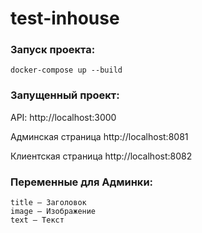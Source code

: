 # test-inhouse

### Запуск проекта:
    docker-compose up --build


### Запущенный проект:

API:
http://localhost:3000

Админская страница
http://localhost:8081

Клиентская страница
http://localhost:8082


### Переменные для Админки:

    title — Заголовок
    image — Изображение
    text — Текст
